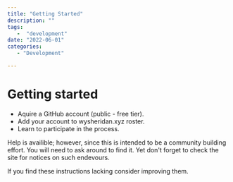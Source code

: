 ```yaml
---
title: "Getting Started"
description: ""
tags:
   -  "development"
date: "2022-06-01"
categories:
   - "Development"

---
```


# Getting started

* Aquire a GitHub account (public - free tier).
* Add your account to wysheridan.xyz roster.
* Learn to participate in the process.

Help is availible; however, since this is intended
to be a community building effort. You will need 
to ask around to find it. Yet don't forget to check
the site for notices on such endevours.

If you find these instructions lacking consider
improving them.


